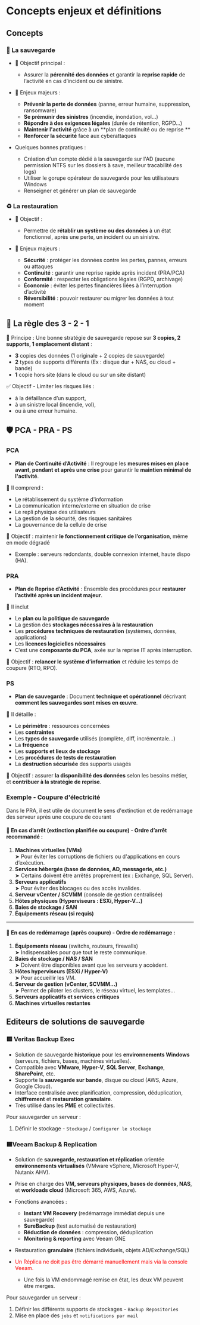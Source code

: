 # Concepts enjeux et définitions 

## Concepts
<!-- tabs:start --> 
### **💾 La sauvegarde**

- 🎯 Objectif principal :  
	- Assurer la **pérennité des données** et garantir la **reprise rapide** de l’activité en cas d’incident ou de sinistre.

- 📌 Enjeux majeurs :  
	- **Prévenir la perte de données** (panne, erreur humaine, suppression, ransomware)  
	- **Se prémunir des sinistres** (incendie, inondation, vol…)  
	- **Répondre à des exigences légales** (durée de rétention, RGPD…)  
	- **Maintenir l'activité** grâce à un **plan de continuité ou de reprise  **
	- **Renforcer la sécurité** face aux cyberattaques  

- Quelques bonnes pratiques :   
	- Création d'un compte dédié à la sauvegarde sur l'AD (aucune permission NTFS sur les   dossiers à save, meilleur tracabilité des logs)  
	- Utiliser le gorupe opérateur de sauvegarde pour les utilisateurs Windows   
	- Renseigner et générer un plan de sauvegarde   

### **♻️ La restauration**

- 🎯 Objectif :
	- Permettre de **rétablir un système ou des données** à un état fonctionnel, après une perte, un incident ou un sinistre.  

- 📌 Enjeux majeurs :  
	- **Sécurité** : protéger les données contre les pertes, pannes, erreurs ou attaques
	- **Continuité** : garantir une reprise rapide après incident (PRA/PCA)
	- **Conformité** : respecter les obligations légales (RGPD, archivage)
	- **Économie** : éviter les pertes financières liées à l’interruption d’activité
	- **Réversibilité** : pouvoir restaurer ou migrer les données à tout moment
	
<!-- tabs:end --> 
## 🔁 La règle des 3 - 2 - 1 

🧠 Principe :
Une bonne stratégie de sauvegarde repose sur **3 copies, 2 supports, 1 emplacement distant** :

- **3** copies des données  (1 originale + 2 copies de sauvegarde)
- **2** types de supports différents (Ex : disque dur + NAS, ou cloud + bande)
- **1** copie hors site  (dans le cloud ou sur un site distant)

✅ Objectif - Limiter les risques liés  : 
- à la défaillance d’un support,
- à un sinistre local (incendie, vol),
- ou à une erreur humaine.

## 🛡️ PCA - PRA - PS

<!-- tabs:start --> 

### **PCA**

- **Plan de Continuité d’Activité** : Il regroupe les **mesures mises en place avant, pendant et après une crise** pour garantir le **maintien minimal de l'activité**.

🔹 Il comprend :
- Le rétablissement du système d'information
- La communication interne/externe en situation de crise
- Le repli physique des utilisateurs
- La gestion de la sécurité, des risques sanitaires
- La gouvernance de la cellule de crise

🎯 Objectif : maintenir **le fonctionnement critique de l’organisation**, même en mode dégradé
- Exemple : serveurs redondants, double connexion internet, haute dispo (HA).

### **PRA**

- **Plan de Reprise d’Activité** : Ensemble des procédures pour **restaurer l’activité après un incident majeur**.

🔹 Il inclut 
- Le **plan ou la politique de sauvegarde**
- La gestion des **stockages nécessaires à la restauration**
- Les **procédures techniques de restauration** (systèmes, données, applications)
- Les **licences logicielles nécessaires**
- C’est une **composante du PCA**, axée sur la reprise IT après interruption.

🎯 Objectif : **relancer le système d’information** et réduire les temps de coupure (RTO, RPO).

### **PS**

- **Plan de sauvegarde** : Document **technique et opérationnel** décrivant **comment les sauvegardes sont mises en œuvre**.

🔹 Il détaille :  
- Le **périmètre** : ressources concernées
- Les **contraintes**
- Les **types de sauvegarde** utilisés (complète, diff, incrémentale…)
- La **fréquence**
- Les **supports et lieux de stockage**
- Les **procédures de tests de restauration**
- La **destruction sécurisée** des supports usagés    

🎯 Objectif : assurer **la disponibilité des données** selon les besoins métier, et **contribuer à la stratégie de reprise**.

<!-- tabs:end --> 

### Exemple - Coupure d'électricité 

Dans le PRA, il est utile de document le sens d'extinction et de redémarrage des serveur après une coupure de courant 
#### 🔻 En cas d’arrêt (extinction planifiée ou coupure) -  **Ordre d’arrêt recommandé :**

1. **Machines virtuelles (VMs)**  
    ➤ Pour éviter les corruptions de fichiers ou d'applications en cours d’exécution.
2. **Services hébergés (base de données, AD, messagerie, etc.)**  
    ➤ Certains doivent être arrêtés proprement (ex : Exchange, SQL Server).
3. **Serveurs applicatifs**  
    ➤ Pour éviter des blocages ou des accès invalides.
4. **Serveur vCenter / SCVMM** (console de gestion centralisée)
5. **Hôtes physiques (Hyperviseurs : ESXi, Hyper-V…)**
6. **Baies de stockage / SAN**
7. **Équipements réseau (si requis)**
---
#### 🔼 En cas de redémarrage (après coupure) -  **Ordre de redémarrage  :**

1. **Équipements réseau** (switchs, routeurs, firewalls)  
    ➤ Indispensables pour que tout le reste communique.
2. **Baies de stockage / NAS / SAN**  
    ➤ Doivent être disponibles avant que les serveurs y accèdent.
3. **Hôtes hyperviseurs (ESXi / Hyper-V)**  
    ➤ Pour accueillir les VM.
4. **Serveur de gestion (vCenter, SCVMM…)**  
    ➤ Permet de piloter les clusters, le réseau virtuel, les templates…
5. **Serveurs applicatifs et services critiques**
6. **Machines virtuelles restantes**

## Editeurs de solutions de sauvegarde

<!-- tabs:start --> 
### **🟨 Veritas Backup Exec**
- Solution de sauvegarde **historique** pour les **environnements Windows** (serveurs, fichiers, bases, machines virtuelles).
- Compatible avec **VMware**, **Hyper-V**, **SQL Server**, **Exchange**, **SharePoint**, etc.
- Supporte la **sauvegarde sur bande**, disque ou cloud (AWS, Azure, Google Cloud).
- Interface centralisée avec planification, compression, déduplication, **chiffrement** et **restauration granulaire**.
- Très utilisé dans les **PME** et collectivités.

Pour sauvegarder un serveur : 
1. Définir le stockage - ``Stockage`` / ``Configurer le stockage``


### **🟦Veeam Backup & Replication**

- Solution de **sauvegarde, restauration et réplication** orientée **environnements virtualisés** (VMware vSphere, Microsoft Hyper-V, Nutanix AHV).
- Prise en charge des **VM, serveurs physiques, bases de données, NAS**, et **workloads cloud** (Microsoft 365, AWS, Azure).
- Fonctions avancées :
    - **Instant VM Recovery** (redémarrage immédiat depuis une sauvegarde)
    - **SureBackup** (test automatisé de restauration)
    - **Réduction de données** : compression, déduplication
    - **Monitoring & reporting** avec Veeam ONE
- Restauration **granulaire** (fichiers individuels, objets AD/Exchange/SQL)

- <span style="color:rgb(255, 0, 0)">Un Réplica ne doit pas être démarré manuellement mais via la console Veeam.</span>
	- Une fois la VM endommagé remise en état, les deux VM peuvent être merges. 

Pour sauvegarder un serveur : 
1. Définir les différents supports de stockages - ``Backup Repositories`` 
2. Mise en place des ``jobs`` et ``notifications par mail``

<!-- tabs:end --> 